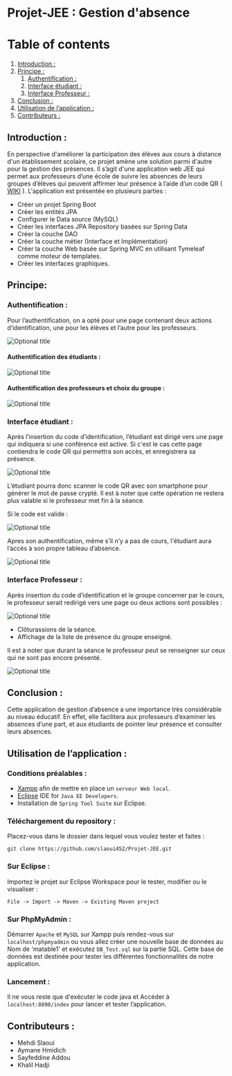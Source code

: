 # Projet-JEE : Gestion d'absence



# Table of contents
1. [Introduction :](#introduction)
2. [Principe :](#Principe)
    1. [Authentification :](#Authentification)
    2. [Interface étudiant :](#étudiant)
    3. [Interface Professeur :](#Professeur)
3. [Conclusion :](#Conclusion)
4. [Utilisation de l’application :](#Utilisation)
5. [Contributeurs :](#Contributeurs)

## Introduction : <a name="introduction"></a>

En perspective d'améliorer la participation des élèves aux cours à distance d'un établissement scolaire, ce projet amène une solution parmi d'autre pour la gestion des présences. Il s’agit d'une application web JEE qui permet aux professeurs d’une école de suivre les absences de leurs groupes d’élèves qui peuvent affirmer leur présence à l’aide d’un code QR ( <a href="https://github.com/slaoui452/Projet-JEE/wiki">WIKI</a> ). L'application est présentée en plusieurs parties :

- Créer un projet Spring Boot
- Créer les entités JPA
- Configurer le Data source (MySQL)
- Créer les interfaces JPA Repository basées sur Spring Data
- Créer la couche DAO
- Créer la couche métier (Interface et Implémentation)
- Créer la couche Web basée sur Spring MVC en utilisant Tymeleaf comme moteur de templates.
- Créer les interfaces graphiques. 



## Principe: <a name="Principe"></a>
### Authentification : <a name="Authentification"></a>
Pour l’authentification, on a opté pour une page contenant deux actions d’identification, une pour les élèves et l’autre pour les professeurs.

![](/images/1.PNG "Optional title")

#### Authentification des étudiants :
![](/images/2.PNG "Optional title")

#### Authentification des professeurs et choix du groupe : 
![](/images/3.PNG "Optional title") 


### Interface étudiant : <a name="étudiant"></a>

Après l’insertion du code d’identification, l’étudiant est dirigé vers une page qui indiquera si une conférence est active. Si c'est le cas cette page contiendra le code QR qui permettra son accès, et enregistrera sa présence.

![](/images/5.PNG "Optional title")

L’étudiant pourra donc scanner le code QR avec son smartphone pour générer le mot de passe crypté. Il est à noter que cette opération ne restera plus valable si le professeur met fin à la séance. 

Si le code est valide :

![](/images/6.PNG "Optional title")


Apres son authentification, même s’il n’y a pas de cours, l'étudiant aura l’accès à son propre tableau d’absence.

![](/images/7.PNG "Optional title")


### Interface Professeur :  <a name="Professeur"></a>

Après insertion du code d’identification et le groupe concerner par le cours, le professeur serait redirigé vers une page ou deux actions sont possibles :

![](/images/8.PNG "Optional title")

* Clôturassions de la séance.
* Affichage de la liste de présence du groupe enseigné.

Il est à noter que durant la séance le professeur peut se renseigner sur ceux qui ne sont pas encore présenté.

![](/images/9.PNG "Optional title")


## Conclusion : <a name="Conclusion"></a>
Cette application de gestion d’absence a une importance très considérable au niveau éducatif. En effet, elle facilitera aux professeurs d’examiner les absences d’une part, et aux étudiants de pointer leur présence et consulter leurs absences.


## Utilisation de l’application : <a name="Utilisation"></a>

### Conditions préalables :

* <a href="https://www.apachefriends.org/fr/index.html">Xampp</a> afin de mettre en place un `serveur Web local`.
* <a href="https://www.eclipse.org/downloads/packages/release/kepler/sr2/eclipse-ide-java-ee-developers">Eclipse</a> IDE for `Java EE Developers`.
* Installation de `Spring Tool Suite` sur Eclipse.

### Téléchargement du repository :

Placez-vous dans le dossier dans lequel vous voulez tester et faites :
```
git clone https://github.com/slaoui452/Projet-JEE.git
```

### Sur Eclipse :

Importez le projet sur Eclipse Workspace pour le tester, modifier ou le visualiser :
```
File -> Import -> Maven -> Existing Maven project
```
### Sur PhpMyAdmin :

Démarrer `Apache` et `MySQL` sur Xampp puis rendez-vous sur `localhost/phpmyadmin` ou vous allez créer une nouvelle base de données au Nom de 'matable1' et exécutez `DB_Test.sql` sur la partie SQL. Cette base de données est destinée pour tester les différentes fonctionnalités de notre application.

### Lancement :

Il ne vous reste que d'exécuter le code java et Accéder à `localhost:8890/index` pour lancer et tester l’application.


## Contributeurs : <a name="Contributeurs"></a>

* Mehdi Slaoui
* Aymane Hmidich
* Sayfeddine Addou
* Khalil Hadji
